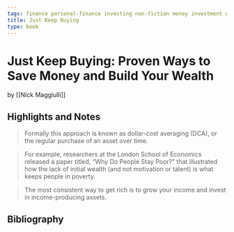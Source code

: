 ```yaml
---
tags: finance personal-finance investing non-fiction money investment wealth
title: Just Keep Buying
type: book
---
```


# Just Keep Buying: Proven Ways to Save Money and Build Your Wealth
by [[Nick Maggiulli]]

## Highlights and Notes
> Formally this approach is known as dollar-cost averaging (DCA), or the regular purchase of an asset over time.

> For example, researchers at the London School of Economics released a paper titled, “Why Do People Stay Poor?” that illustrated how the lack of initial wealth (and not motivation or talent) is what keeps people in poverty.

> The most consistent way to get rich is to grow your income and invest in income-producing assets.

 
## Bibliography